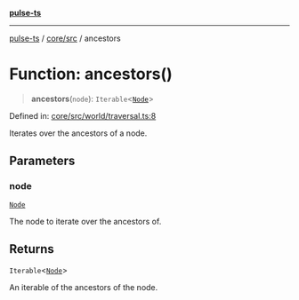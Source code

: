 [**pulse-ts**](../../../README.md)

***

[pulse-ts](../../../README.md) / [core/src](../README.md) / ancestors

# Function: ancestors()

> **ancestors**(`node`): `Iterable`\<[`Node`](../classes/Node.md)\>

Defined in: [core/src/world/traversal.ts:8](https://github.com/jlehett/pulse-ts/blob/95f7e0ab0aafbcd2aad691251c554317b3dfe19c/packages/core/src/world/traversal.ts#L8)

Iterates over the ancestors of a node.

## Parameters

### node

[`Node`](../classes/Node.md)

The node to iterate over the ancestors of.

## Returns

`Iterable`\<[`Node`](../classes/Node.md)\>

An iterable of the ancestors of the node.
